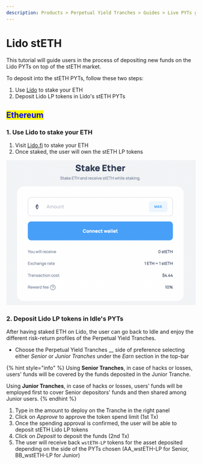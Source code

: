 ```yaml
---
description: Products > Perpetual Yield Tranches > Guides > Live PYTs guides > Lido stETH
---
```


# Lido stETH

This tutorial will guide users in the process of depositing new funds on the Lido PYTs on top of the stETH market.

To deposit into the stETH PYTs, follow these two steps:

1. Use [Lido](https://stake.lido.fi/) to stake your ETH
2. Deposit Lido LP tokens in Lido's stETH PYTs

## <mark style="color:blue;">Ethereum</mark>

### 1. Use Lido to stake your ETH

1. Visit [Lido.fi](https://stake.lido.fi/) to stake your ETH
2. Once staked, the user will own the stETH LP tokens

![Lido staking dashboard](<../../../../.gitbook/assets/image (38).png>)

### 2. Deposit Lido LP tokens in Idle's PYTs

After having staked ETH on Lido, the user can go back to Idle and enjoy the different risk-return profiles of the Perpetual Yield Tranches.&#x20;

* Choose the Perpetual Yield Tranches __ side of preference selecting either _Senior_ or _Junior Tranches_ under the _Earn_ section in the top-bar

{% hint style="info" %}
Using **Senior Tranches**, in case of hacks or losses, users' funds will be covered by the funds deposited in the Junior Tranche.

Using **Junior Tranches**, in case of hacks or losses, users' funds will be employed first to cover Senior depositors' funds and then shared among Junior users.
{% endhint %}

1. Type in the amount to deploy on the Tranche in the right panel
2. Click on _Approve_ to approve the token spend limit (1st Tx)
3. Once the spending approval is confirmed, the user will be able to deposit stETH Lido LP tokens
4. Click on _Deposit_ to deposit the funds (2nd Tx)
5. The user will receive back `wstETH-LP` tokens for the asset deposited depending on the side of the PYTs chosen (AA\_wstETH-LP for Senior, BB\_wstETH-LP for Junior)
